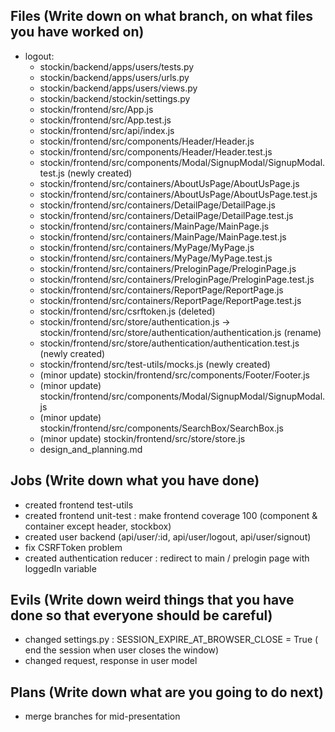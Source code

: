 ## Files (Write down on what branch, on what files you have worked on)
- logout:
  - stockin/backend/apps/users/tests.py
  - stockin/backend/apps/users/urls.py
  - stockin/backend/apps/users/views.py
  - stockin/backend/stockin/settings.py
  - stockin/frontend/src/App.js
  - stockin/frontend/src/App.test.js
  - stockin/frontend/src/api/index.js
  - stockin/frontend/src/components/Header/Header.js
  - stockin/frontend/src/components/Header/Header.test.js
  - stockin/frontend/src/components/Modal/SignupModal/SignupModal.test.js (newly created)
  - stockin/frontend/src/containers/AboutUsPage/AboutUsPage.js
  - stockin/frontend/src/containers/AboutUsPage/AboutUsPage.test.js
  - stockin/frontend/src/containers/DetailPage/DetailPage.js
  - stockin/frontend/src/containers/DetailPage/DetailPage.test.js
  - stockin/frontend/src/containers/MainPage/MainPage.js
  - stockin/frontend/src/containers/MainPage/MainPage.test.js
  - stockin/frontend/src/containers/MyPage/MyPage.js
  - stockin/frontend/src/containers/MyPage/MyPage.test.js
  - stockin/frontend/src/containers/PreloginPage/PreloginPage.js
  - stockin/frontend/src/containers/PreloginPage/PreloginPage.test.js
  - stockin/frontend/src/containers/ReportPage/ReportPage.js
  - stockin/frontend/src/containers/ReportPage/ReportPage.test.js
  - stockin/frontend/src/csrftoken.js (deleted)
  - stockin/frontend/src/store/authentication.js -> stockin/frontend/src/store/authentication/authentication.js (rename)
  - stockin/frontend/src/store/authentication/authentication.test.js (newly created)
  - stockin/frontend/src/test-utils/mocks.js (newly created)
  - (minor update) stockin/frontend/src/components/Footer/Footer.js
  - (minor update) stockin/frontend/src/components/Modal/SignupModal/SignupModal.js
  - (minor update) stockin/frontend/src/components/SearchBox/SearchBox.js
  - (minor update) stockin/frontend/src/store/store.js
  - design_and_planning.md

## Jobs (Write down what you have done)
- created frontend test-utils
- created frontend unit-test : make frontend coverage 100 (component & container except header, stockbox)
- created user backend (api/user/:id, api/user/logout, api/user/signout)
- fix CSRFToken problem
- created authentication reducer : redirect to main / prelogin page with loggedIn variable

## Evils (Write down weird things that you have done so that everyone should be careful)
- changed settings.py : SESSION_EXPIRE_AT_BROWSER_CLOSE = True ( end the session when user closes the window)
- changed request, response in user model

## Plans (Write down what are you going to do next)
- merge branches for mid-presentation
